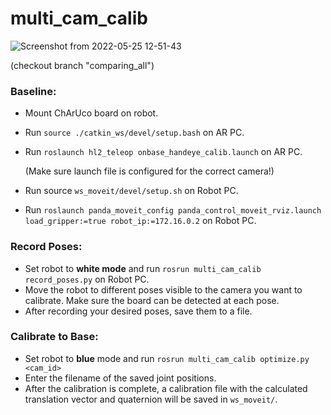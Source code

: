 # multi_cam_calib

![Screenshot from 2022-05-25 12-51-43](https://user-images.githubusercontent.com/12738633/170248964-51aaea89-ebb4-4aac-878b-bb27d9992016.png)

(checkout branch "comparing_all")

### Baseline:

- Mount ChArUco board on robot.
- Run `source ./catkin_ws/devel/setup.bash` on AR PC.
- Run `roslaunch hl2_teleop onbase_handeye_calib.launch` on AR PC.
    
    (Make sure launch file is configured for the correct camera!)
    
- Run source `ws_moveit/devel/setup.sh` on Robot PC.
- Run `roslaunch panda_moveit_config panda_control_moveit_rviz.launch load_gripper:=true robot_ip:=172.16.0.2` on Robot PC.

### Record Poses:

- Set robot to **white mode** and run `rosrun multi_cam_calib record_poses.py` on Robot PC.
- Move the robot to different poses visible to the camera you want to calibrate. Make sure the board can be detected at each pose.
- After recording your desired poses, save them to a file.

### Calibrate to Base:

- Set robot to **blue** mode and run `rosrun multi_cam_calib optimize.py <cam_id>`
- Enter the filename of the saved joint positions.
- After the calibration is complete, a calibration file with the calculated translation vector and quaternion will be saved in `ws_moveit/`.
